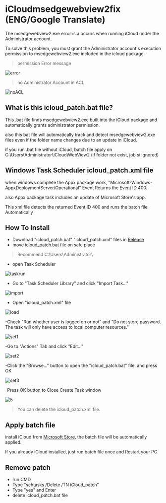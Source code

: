 # iCloudmsedgewebview2fix (ENG/Google Translate)
The msedgewebview2.exe error is a occurs when running iCloud under the Administrator account.

To solve this problem, you must grant the Administrator account's execution permission to msedgewebview2.exe included in the icloud package.
> permission Error message

![error](https://github.com/152Labs/iCloudwebview2fix/assets/96193674/600f6f08-3e1f-4f25-aa81-7e10bb1a4b7a)

> no Administrator Account in ACL

![noACL](https://github.com/152Labs/iCloudwebview2fix/assets/96193674/b00ab77f-430d-49ae-b59d-772c3269d8ea)

## What is this icloud_patch.bat file?
This .bat file finds msedgewebview2.exe built into the iCloud package and automatically grants administrator permission.

also this bat file will automatically track and detect msedgewebview2.exe files even if the folder name changes due to an update in iCloud.

if you run .bat file without iCloud, batch file apply on C:\Users\Administrator\iCloud\WebView2 (if folder not exist, job si ignored)
## Windows Task Scheduler icloud_patch.xml file
when windows complete the Appx package work, "Microsoft-Windows-AppxDeploymentServer/Operational" Event Returns the Event ID 400.

also Appx package task includes an update of Microsoft Store's app.

This xml file detects the returned Event ID 400 and runs the batch file Automatically

## How To Install
- Download "icloud_patch.bat" "icloud_patch.xml" files in [Release](https://github.com/152Labs/iCloudwebview2fix/releases/tag/Release)
- move icloud_patch.bat file on safe place
> Recommend C:\Users\Administrator\
- open Task Scheduler

![taskrun](https://github.com/152Labs/iCloudwebview2fix/assets/96193674/361a80b2-d727-4141-8d7c-e57a4e88a153)

- Go to "Task Scheduler Library" and click "Import Task..."

![import](https://github.com/152Labs/iCloudwebview2fix/assets/96193674/cb950891-e3c8-4366-b378-dc546bd9874e)

- Open "icloud_patch.xml" file

![load](https://github.com/152Labs/iCloudwebview2fix/assets/96193674/4d82031a-a368-4f6e-a8cf-02d5adf35bbe)

-Check "Run whether user is logged on or not" and "Do not store password. The task will only have access to local computer resources."

![set1](https://github.com/152Labs/iCloudwebview2fix/assets/96193674/3c479022-0cfe-41dd-95ee-9bd213a38686)

-Go to "Actions" Tab and click "Edit..."

![set2](https://github.com/152Labs/iCloudwebview2fix/assets/96193674/0c2871a4-a20d-462f-b1da-d884970b4c5d)

-Click the "Browse..." button to open the "icloud_patch.bat" file. and press OK

![set3](https://github.com/152Labs/iCloudwebview2fix/assets/96193674/17899cf6-604b-4136-9f33-e658860d3944)

-Press OK button to Close Create Task window

![5](https://github.com/152Labs/iCloudwebview2fix/assets/96193674/a9825dfd-5441-4c99-a760-955e58ef9055)

>You can delete the icloud_patch.xml file.

## Apply batch file
install iCloud from [Microsoft Store](https://www.microsoft.com/store/productId/9PKTQ5699M62), the batch file will be automatically applied.

If you already iCloud installed, just run batch file once and Restart your PC

## Remove patch
- run CMD
- Type "schtasks /Delete /TN iCloud_patch"
- Type "yes" and Enter
- delete icloud_patch.bat file
